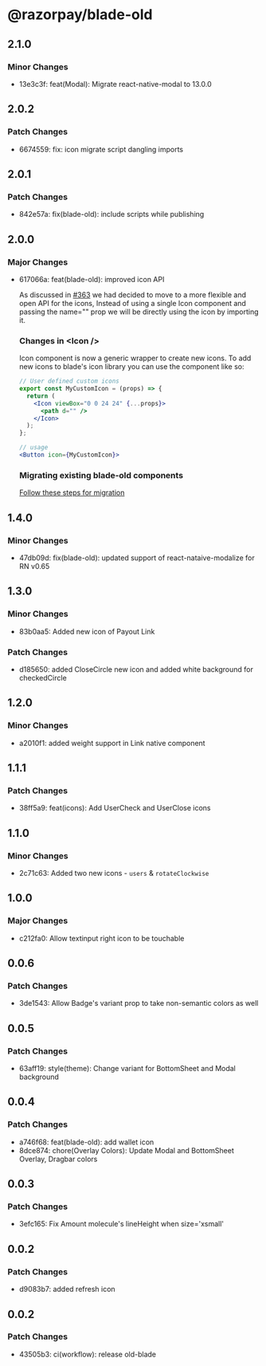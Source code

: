 # @razorpay/blade-old

## 2.1.0

### Minor Changes

- 13e3c3f: feat(Modal): Migrate react-native-modal to 13.0.0

## 2.0.2

### Patch Changes

- 6674559: fix: icon migrate script dangling imports

## 2.0.1

### Patch Changes

- 842e57a: fix(blade-old): include scripts while publishing

## 2.0.0

### Major Changes

- 617066a: feat(blade-old): improved icon API

  As discussed in [#363](https://github.com/razorpay/blade/issues/363) we had decided to move to a more flexible and open API for the icons,
  Instead of using a single Icon component and passing the name="" prop we will be directly using the icon by importing it.

  ### Changes in \<Icon />

  Icon component is now a generic wrapper to create new icons.
  To add new icons to blade's icon library you can use the <Icon /> component like so:

  ```jsx
  // User defined custom icons
  export const MyCustomIcon = (props) => {
    return (
      <Icon viewBox="0 0 24 24" {...props}>
        <path d="" />
      </Icon>
    );
  };

  // usage
  <Button icon={MyCustomIcon}>
  ```

  ### Migrating existing blade-old components

  [Follow these steps for migration](./MIGRATION.md)

## 1.4.0

### Minor Changes

- 47db09d: fix(blade-old): updated support of react-nataive-modalize for RN v0.65

## 1.3.0

### Minor Changes

- 83b0aa5: Added new icon of Payout Link

### Patch Changes

- d185650: added CloseCircle new icon and added white background for checkedCircle

## 1.2.0

### Minor Changes

- a2010f1: added weight support in Link native component

## 1.1.1

### Patch Changes

- 38ff5a9: feat(icons): Add UserCheck and UserClose icons

## 1.1.0

### Minor Changes

- 2c71c63: Added two new icons - `users` & `rotateClockwise`

## 1.0.0

### Major Changes

- c212fa0: Allow textinput right icon to be touchable

## 0.0.6

### Patch Changes

- 3de1543: Allow Badge's variant prop to take non-semantic colors as well

## 0.0.5

### Patch Changes

- 63aff19: style(theme): Change variant for BottomSheet and Modal background

## 0.0.4

### Patch Changes

- a746f68: feat(blade-old): add wallet icon
- 8dce874: chore(Overlay Colors): Update Modal and BottomSheet Overlay, Dragbar colors

## 0.0.3

### Patch Changes

- 3efc165: Fix Amount molecule's lineHeight when size='xsmall'

## 0.0.2

### Patch Changes

- d9083b7: added refresh icon

## 0.0.2

### Patch Changes

- 43505b3: ci(workflow): release old-blade
